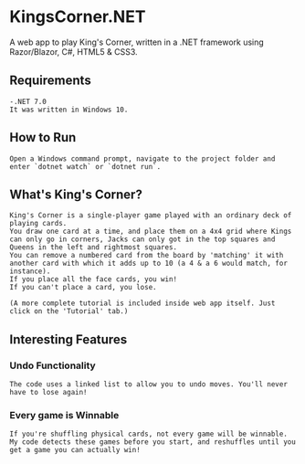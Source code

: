 # KingsCorner.NET
A web app to play King's Corner, written in a .NET framework using Razor/Blazor, C#, HTML5 &amp; CSS3.

## Requirements
    -.NET 7.0
    It was written in Windows 10.

## How to Run
    Open a Windows command prompt, navigate to the project folder and enter `dotnet watch` or `dotnet run`.

## What's King's Corner?
    King's Corner is a single-player game played with an ordinary deck of playing cards.
    You draw one card at a time, and place them on a 4x4 grid where Kings can only go in corners, Jacks can only got in the top squares and Queens in the left and rightmost squares. 
    You can remove a numbered card from the board by 'matching' it with another card with which it adds up to 10 (a 4 & a 6 would match, for instance). 
    If you place all the face cards, you win!
    If you can't place a card, you lose.
    
    (A more complete tutorial is included inside web app itself. Just click on the 'Tutorial' tab.)
    
## Interesting Features
### Undo Functionality
    The code uses a linked list to allow you to undo moves. You'll never have to lose again!
### Every game is Winnable
    If you're shuffling physical cards, not every game will be winnable. My code detects these games before you start, and reshuffles until you get a game you can actually win!
